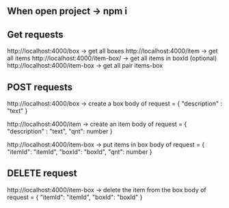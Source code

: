 ## When open project -> npm i

## Get requests

http://localhost:4000/box -> get all boxes
http://localhost:4000/item -> get all items
http://localhost:4000/item-box/<boxID> -> get all items in boxId
(optional) http://localhost:4000/item-box -> get all pair items-box

## POST requests

http://localhost:4000/box -> create a box
body of request =
{
  "description" : "text"
}

http://localhost:4000/item -> create an item
body of request =
{
  "description" : "text",
  "qnt": number
}

http://localhost:4000/item-box -> put items in box
body of request =
{
  "itemId": "itemId",
  "boxId": "boxId",
  "qnt": number
}

## DELETE request

http://localhost:4000/item-box -> delete the item from the box
body of request =
{
  "itemId": "itemId",
  "boxId": "boxId"
}

